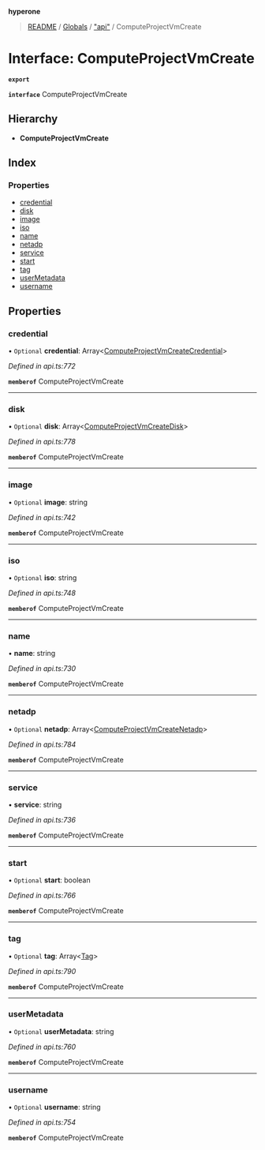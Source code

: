 **hyperone**

> [README](../README.md) / [Globals](../globals.md) / ["api"](../modules/_api_.md) / ComputeProjectVmCreate

# Interface: ComputeProjectVmCreate

**`export`** 

**`interface`** ComputeProjectVmCreate

## Hierarchy

* **ComputeProjectVmCreate**

## Index

### Properties

* [credential](_api_.computeprojectvmcreate.md#credential)
* [disk](_api_.computeprojectvmcreate.md#disk)
* [image](_api_.computeprojectvmcreate.md#image)
* [iso](_api_.computeprojectvmcreate.md#iso)
* [name](_api_.computeprojectvmcreate.md#name)
* [netadp](_api_.computeprojectvmcreate.md#netadp)
* [service](_api_.computeprojectvmcreate.md#service)
* [start](_api_.computeprojectvmcreate.md#start)
* [tag](_api_.computeprojectvmcreate.md#tag)
* [userMetadata](_api_.computeprojectvmcreate.md#usermetadata)
* [username](_api_.computeprojectvmcreate.md#username)

## Properties

### credential

• `Optional` **credential**: Array\<[ComputeProjectVmCreateCredential](_api_.computeprojectvmcreatecredential.md)>

*Defined in api.ts:772*

**`memberof`** ComputeProjectVmCreate

___

### disk

• `Optional` **disk**: Array\<[ComputeProjectVmCreateDisk](_api_.computeprojectvmcreatedisk.md)>

*Defined in api.ts:778*

**`memberof`** ComputeProjectVmCreate

___

### image

• `Optional` **image**: string

*Defined in api.ts:742*

**`memberof`** ComputeProjectVmCreate

___

### iso

• `Optional` **iso**: string

*Defined in api.ts:748*

**`memberof`** ComputeProjectVmCreate

___

### name

•  **name**: string

*Defined in api.ts:730*

**`memberof`** ComputeProjectVmCreate

___

### netadp

• `Optional` **netadp**: Array\<[ComputeProjectVmCreateNetadp](_api_.computeprojectvmcreatenetadp.md)>

*Defined in api.ts:784*

**`memberof`** ComputeProjectVmCreate

___

### service

•  **service**: string

*Defined in api.ts:736*

**`memberof`** ComputeProjectVmCreate

___

### start

• `Optional` **start**: boolean

*Defined in api.ts:766*

**`memberof`** ComputeProjectVmCreate

___

### tag

• `Optional` **tag**: Array\<[Tag](_api_.tag.md)>

*Defined in api.ts:790*

**`memberof`** ComputeProjectVmCreate

___

### userMetadata

• `Optional` **userMetadata**: string

*Defined in api.ts:760*

**`memberof`** ComputeProjectVmCreate

___

### username

• `Optional` **username**: string

*Defined in api.ts:754*

**`memberof`** ComputeProjectVmCreate

